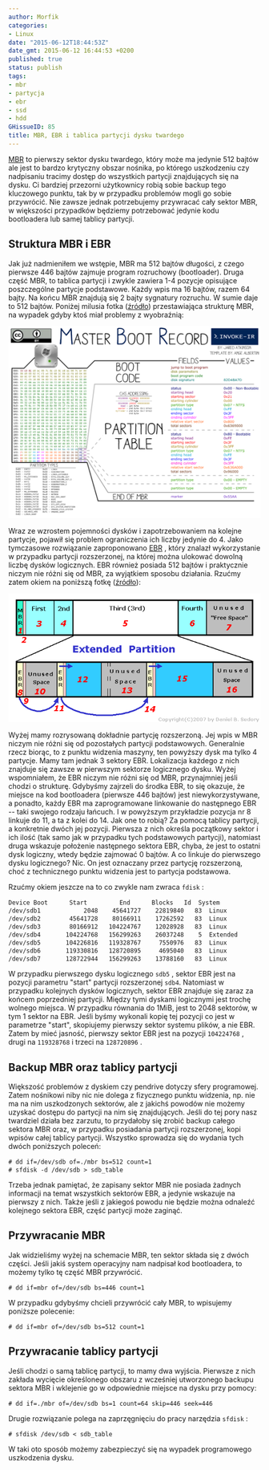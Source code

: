 ```yaml
---
author: Morfik
categories:
- Linux
date: "2015-06-12T18:44:53Z"
date_gmt: 2015-06-12 16:44:53 +0200
published: true
status: publish
tags:
- mbr
- partycja
- ebr
- ssd
- hdd
GHissueID: 85
title: MBR, EBR i tablica partycji dysku twardego
---
```


[MBR](https://en.wikipedia.org/wiki/Master_boot_record) to pierwszy sektor dysku twardego, który
może ma jedynie 512 bajtów ale jest to bardzo krytyczny obszar nośnika, po którego uszkodzeniu czy
nadpisaniu tracimy dostęp do wszystkich partycji znajdujących się na dysku. Ci bardziej przezorni
użytkownicy robią sobie backup tego kluczowego punktu, tak by w przypadku problemów mogli go sobie
przywrócić. Nie zawsze jednak potrzebujemy przywracać cały sektor MBR, w większości przypadków
będziemy potrzebować jedynie kodu bootloadera lub samej tablicy partycji.

<!--more-->
## Struktura MBR i EBR

Jak już nadmieniłem we wstępie, MBR ma 512 bajtów długości, z czego pierwsze 446 bajtów zajmuje
program rozruchowy (bootloader). Druga część MBR, to tablica partycji i zwykle zawiera 1-4 pozycje
opisujące poszczególne partycje podstawowe. Każdy wpis ma 16 bajtów, razem 64 bajty. Na końcu MBR
znajdują się 2 bajty sygnatury rozruchu. W sumie daje to 512 bajtów. Poniżej milusia fotka
([źródło](http://www.invoke-ir.com/2015/05/ontheforensictrail-part2.html)) przestawiająca
strukturę MBR, na wypadek gdyby ktoś miał problemy z wyobraźnią:

![](/img/2015/06/1.struktura-mbr.png#huge)

Wraz ze wzrostem pojemności dysków i zapotrzebowaniem na kolejne partycje, pojawił się problem
ograniczenia ich liczby jedynie do 4. Jako tymczasowe rozwiązanie zaproponowano
[EBR](https://en.wikipedia.org/wiki/Extended_boot_record) , który znalazł wykorzystanie w przypadku
partycji rozszerzonej, na której można ulokować dowolną liczbę dysków logicznych. EBR również
posiada 512 bajtów i praktycznie niczym nie różni się od MBR, za wyjątkiem sposobu działania. Rzućmy
zatem okiem na poniższą fotkę ([źródło](http://thestarman.pcministry.com/asm/mbr/PartTables2.htm)):

![](/img/2015/06/2.struktura-mbr-ebr.png#big)

Wyżej mamy rozrysowaną dokładnie partycję rozszerzoną. Jej wpis w MBR niczym nie różni się od
pozostałych partycji podstawowych. Generalnie rzecz biorąc, to z punktu widzenia maszyny, ten
powyższy dysk ma tylko 4 partycje. Mamy tam jednak 3 sektory EBR. Lokalizacja każdego z nich
znajduje się zawsze w pierwszym sektorze logicznego dysku. Wyżej wspomniałem, że EBR niczym nie
różni się od MBR, przynajmniej jeśli chodzi o strukturę. Gdybyśmy zajrzeli do środka EBR, to się
okazuje, że miejsce na kod bootloadera (pierwsze 446 bajtów) jest niewykorzystywane, a ponadto,
każdy EBR ma zaprogramowane linkowanie do następnego EBR -- taki swojego rodzaju łańcuch. I w
powyższym przykładzie pozycja nr 8 linkuje do 11, a ta z kolei do 14. Jak one to robią? Za pomocą
tablicy partycji, a konkretnie dwóch jej pozycji. Pierwsza z nich określa początkowy sektor i ich
ilość (tak samo jak w przypadku tych podstawowych partycji), natomiast druga wskazuje położenie
następnego sektora EBR, chyba, że jest to ostatni dysk logiczny, wtedy będzie zajmować 0 bajtów. A
co linkuje do pierwszego dysku logicznego? Nic. On jest oznaczany przez partycję rozszerzoną, choć z
technicznego punktu widzenia jest to partycja podstawowa.

Rzućmy okiem jeszcze na to co zwykle nam zwraca `fdisk` :

    Device Boot      Start         End      Blocks   Id  System
    /dev/sdb1            2048    45641727    22819840   83  Linux
    /dev/sdb2        45641728    80166911    17262592   83  Linux
    /dev/sdb3        80166912   104224767    12028928   83  Linux
    /dev/sdb4       104224768   156299263    26037248    5  Extended
    /dev/sdb5       104226816   119328767     7550976   83  Linux
    /dev/sdb6       119330816   128720895     4695040   83  Linux
    /dev/sdb7       128722944   156299263    13788160   83  Linux

W przypadku pierwszego dysku logicznego `sdb5` , sektor EBR jest na pozycji parametru "start"
partycji rozszerzonej `sdb4`. Natomiast w przypadku kolejnych dysków logicznych, sektor EBR znajduje
się zaraz za końcem poprzedniej partycji. Między tymi dyskami logicznymi jest trochę wolnego
miejsca. W przypadku równania do 1MiB, jest to 2048 sektorów, w tym 1 sektor na EBR. Jeśli byśmy
wykonali kopię tej pozycji co jest w parametrze "start", skopiujemy pierwszy sektor systemu plików,
a nie EBR. Zatem by mieć jasność, pierwszy sektor EBR jest na pozycji `104224768` , drugi na
`119328768` i trzeci na `128720896` .

## Backup MBR oraz tablicy partycji

Większość problemów z dyskiem czy pendrive dotyczy sfery programowej. Zatem nośnikowi niby nic nie
dolega z fizycznego punktu widzenia, np. nie ma na nim uszkodzonych sektorów, ale z jakichś powodów
nie możemy uzyskać dostępu do partycji na nim się znajdujących. Jeśli do tej pory nasz twardziel
działa bez zarzutu, to przydałoby się zrobić backup całego sektora MBR oraz, w przypadku posiadania
partycji rozszerzonej, kopi wpisów całej tablicy partycji. Wszystko sprowadza się do wydania tych
dwóch poniższych poleceń:

    # dd if=/dev/sdb of=./mbr bs=512 count=1
    # sfdisk -d /dev/sdb > sdb_table

Trzeba jednak pamiętać, że zapisany sektor MBR nie posiada żadnych informacji na temat wszystkich
sektorów EBR, a jedynie wskazuje na pierwszy z nich. Także jeśli z jakiegoś powodu nie będzie można
odnaleźć kolejnego sektora EBR, część partycji może zaginąć.

## Przywracanie MBR

Jak widzieliśmy wyżej na schemacie MBR, ten sektor składa się z dwóch części. Jeśli jakiś system
operacyjny nam nadpisał kod bootloadera, to możemy tylko tę część MBR przywrócić.

    # dd if=mbr of=/dev/sdb bs=446 count=1

W przypadku gdybyśmy chcieli przywrócić cały MBR, to wpisujemy poniższe polecenie:

    # dd if=mbr of=/dev/sdb bs=512 count=1

## Przywracanie tablicy partycji

Jeśli chodzi o samą tablicę partycji, to mamy dwa wyjścia. Pierwsze z nich zakłada wycięcie
określonego obszaru z wcześniej utworzonego backupu sektora MBR i wklejenie go w odpowiednie
miejsce na dysku przy pomocy:

    # dd if=./mbr of=/dev/sdb bs=1 count=64 skip=446 seek=446

Drugie rozwiązanie polega na zaprzęgnięciu do pracy narzędzia `sfdisk` :

    # sfdisk /dev/sdb < sdb_table

W taki oto sposób możemy zabezpieczyć się na wypadek programowego uszkodzenia dysku.
